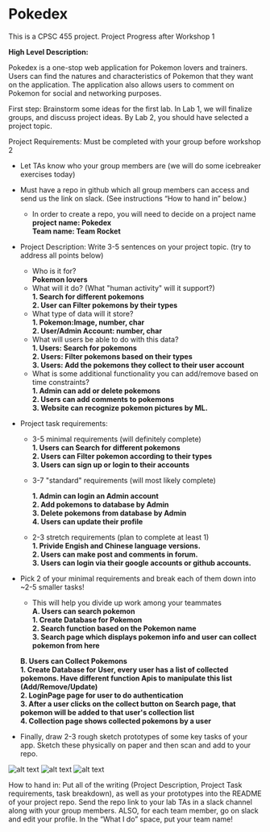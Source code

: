 # Pokedex

This is a CPSC 455 project.
Project Progress after Workshop 1

**High Level Description:**

Pokedex is a one-stop web application for Pokemon lovers and trainers. Users can find the natures and characteristics of Pokemon that they want on the application. The application also allows users to comment on Pokemon for social and networking purposes.

First step:
Brainstorm some ideas for the first lab. In Lab 1, we will finalize groups, and discuss project ideas. By Lab 2, you should have selected a project topic. 


Project Requirements:
Must be completed with your group before workshop 2


*  Let TAs know who your group members are (we will do some icebreaker exercises today)
*  Must have a repo in github which all group members can access and send us the link on slack. (See instructions “How to hand in” below.)
   * In order to create a repo, you will need to decide on a project name<br>
     **project name: Pokedex**<br>
     **Team name: Team Rocket**<br>

*  Project Description: Write 3-5 sentences on your project topic. (try to address all points below)
   * Who is it for? <br>
      **Pokemon lovers**<br>
   * What will it do? (What "human activity" will it support?)<br>
     **1. Search for different pokemons**<br> 
     **2. User can Filter pokemons by their types**<br>
   * What type of data will it store?<br>
     **1. Pokemon:Image, number, char**<br> 
     **2. User/Admin Account: number, char**<br>
   * What will users be able to do with this data?<br>
      **1. Users: Search for pokemons**<br> 
      **2. Users: Filter pokemons based on their types**<br>
      **3. Users: Add the pokemons they collect to their user account**<br>
   * What is some additional functionality you can add/remove based on time constraints?<br>
     **1. Admin can add or delete pokemons**<br> 
     **2. Users can add comments to pokemons**<br>
     **3. Website can recognize pokemon pictures by ML.**<br> 

*  Project task requirements:<br>
   * 3-5 minimal requirements (will definitely complete)<br> 
      **1. Users can Search for different pokemons**<br>
      **2. Users can Filter pokemon according to their types**<br>
      **3. Users can sign up or login to their accounts**<br>   
   
   * 3-7 "standard" requirements (will most likely complete)<br> 

      **1. Admin can login an Admin account**<br> 
      **2. Add pokemons to database by Admin** <br>
      **3. Delete pokemons from database by Admin** <br>
      **4. Users can update their profile**<br>

   * 2-3 stretch requirements (plan to complete at least 1)<br> 
      **1. Privide Engish and Chinese language versions.** <br>
      **2. Users can make post and comments in forum.** <br> 
      **3. Users can login via their google accounts or github accounts.**<br> 

*  Pick 2 of your minimal requirements and break each of them down into ~2-5 smaller tasks!<br> 
   *  This will help you divide up work among your teammates<br>
     **A. Users can search pokemon**<br>
       **1. Create Database for Pokemon**<br>
       **2. Search function based on the Pokemon name**<br>
       **3. Search page which displays pokemon info and user can collect pokemon from here** <br>

     **B. Users can Collect Pokemons**<br>
        **1. Create Database for User, every user has a list of collected pokemons. Have different function Apis to manipulate this list (Add/Remove/Update)**<br>
        **2.   LoginPage page for user to do authentication**<br>
        **3.   After a user clicks on the collect button on Search page, that pokemon will be added   to that user's collection list**<br>
        **4.   Collection page shows collected pokemons by a user**<br> 
*  Finally, draw 2-3 rough sketch prototypes of some key tasks of your app. Sketch these physically on paper and then scan and add to your repo.<br>
       
![alt text](https://github.com/zipengliang21/pokemon-website/blob/Jenna/pokemon_login.JPG?raw=true)
![alt text](https://github.com/zipengliang21/pokemon-website/blob/Jenna/pokemon_searchfilter.JPG?raw=true)
![alt text](https://github.com/zipengliang21/pokemon-website/blob/Jenna/pokemon_collection.JPG?raw=true)


How to hand in:
Put all of the writing (Project Description, Project Task requirements, task breakdown), as well as your prototypes into the README of your project repo. Send the repo link to your lab TAs in a slack channel along with your group members. ALSO, for each team member, go on slack and edit your profile. In the “What I do” space, put your team name!
